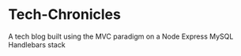 # Tech-Chronicles

A tech blog built using the MVC paradigm on a Node Express MySQL Handlebars stack
